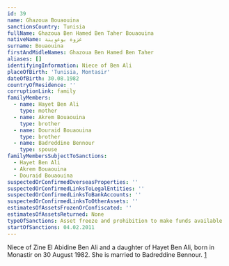 ```yaml
---
id: 39
name: Ghazoua Bouaouina
sanctionsCountry: Tunisia
fullName: Ghazoua Ben Hamed Ben Taher Bouaouina
nativeName: غزوة بوعوينة
surname: Bouaouina
firstAndMidleNames: Ghazoua Ben Hamed Ben Taher
aliases: []
identifyingInformation: Niece of Ben Ali
placeOfBirth: 'Tunisia, Montasir'
dateOfBirth: 30.08.1982
countryOfResidence: ''
corruptionLink: family
familyMembers:
  - name: Hayet Ben Ali
    type: mother
  - name: Akrem Bouaouina
    type: brother
  - name: Douraid Bouaouina
    type: brother
  - name: Badreddine Bennour
    type: spouse
familyMembersSubjectToSanctions:
  - Hayet Ben Ali
  - Akrem Bouaouina
  - Douraid Bouaouina
suspectedOrConfirmedOverseasProperties: ''
suspectedOrConfirmedLinksToLegalEntities: ''
suspectedOrConfirmedLinksToBankAccounts: ''
suspectedOrConfirmedLinksToOtherAssets: ''
estimatesOfAssetsFrozenOrConfiscated: ''
estimatesOfAssetsReturned: None
typeOfSanctions: Asset freeze and prohibition to make funds available
startOfSanctions: 04.02.2011
---
```

Niece of Zine El Abidine Ben Ali and a daughter of Hayet Ben Ali, born in 
Monastir on 30 August 1982. She is married to Badreddine Bennour. 
[1](https://eur-lex.europa.eu/legal-content/EN/TXT/?uri=CELEX:02011R0101-20170128)
